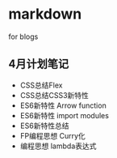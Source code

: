 # markdown
for blogs

## 4月计划笔记

* CSS总结Flex
* CSS总结CSS3新特性
* ES6新特性 Arrow function
* ES6新特性 import modules
* ES6新特性总结
* FP编程思想 Curry化
* 编程思想 lambda表达式

